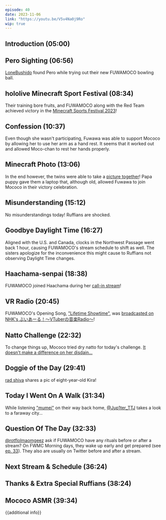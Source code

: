```yaml
---
episode: 40
date: 2023-11-06
link: "https://youtu.be/V5v4Na0j9Ro"
wip: true
---
```


## Introduction (05:00)

## Pero Sighting (06:56)

[LoneBushido](https://twitter.com/FlameBushidoNo1/status/1719017559758889107) found Pero while trying out their new FUWAMOCO bowling ball.

## hololive Minecraft Sport Festival (08:34)

Their training bore fruits, and FUWAMOCO along with the Red Team achieved victory in the [Minecraft Sports Festival 2023](https://youtu.be/QBMF6LN1QyU)!

## Confession (10:37)

Even though she wasn't participating, Fuwawa was able to support Mococo by allowing her to use her arm as a hand rest. It seems that it worked out and allowed Moco-chan to rest her hands properly.

## Minecraft Photo (13:06)

In the end however, the twins were able to take a [picture together](https://twitter.com/FUWAMOCO_en/status/1720788581801976235/photo/1)! Papa puppy gave them a laptop that, although old, allowed Fuwawa to join Mococo in their victory celebration.

## Misunderstanding (15:12)

No misunderstandings today! Ruffians are shocked.

## Goodbye Daylight Time (16:27)

Aligned with the U.S. and Canada, clocks in the Northwest Passage went back 1 hour, causing FUWAMOCO's stream schedule to shift as well. The sisters apologize for the inconvenience this might cause to Ruffians not observing Daylight Time changes.

## Haachama-senpai (18:38)

FUWAMOCO joined Haachama during her [call-in stream](https://youtu.be/_U--hP9-WyY?t=4480)!

## VR Radio (20:45)

FUWAMOCO's Opening Song, ["Lifetime Showtime"](https://youtu.be/-wzgy7uTuSk), was [broadcasted on NHK's ぶいあーる！～VTuberの音楽Radio～](https://twitter.com/nhk_vtuberradio/status/1721173523614298148)!

## Natto Challenge (22:32)

To change things up, Mococo tried dry natto for today's challenge. [It doesn't make a difference on her disdain…](https://youtu.be/V5v4Na0j9Ro?t=1596)

## Doggie of the Day (29:41)

[rad shiva](https://twitter.com/temenel/status/1715703687241162770) shares a pic of eight-year-old Kira!

## Today I Went On A Walk (31:34)

While listening ["mumei"](https://youtu.be/oA0CpI0vCK4) on their way back home, [@Jup1ter_TTJ](https://twitter.com/Jup1ter_TTJ/status/1719167633273336032) takes a look to a faraway city…

## Question Of The Day (32:33)

[@rotflolmaomgeez](https://twitter.com/rotflolmaomgeez/status/1719874170618589195) ask if FUWAMOCO have any rituals before or after a stream? On FWMC Morning days, they wake up early and get prepared (see [ep. 33](https://youtu.be/f270ObaKNZw?t=1834)). They also are usually on Twitter before and after a stream.

## Next Stream & Schedule (36:24)

## Thanks & Extra Special Ruffians (38:24)

## Mococo ASMR (39:34)

{{additional info}}
